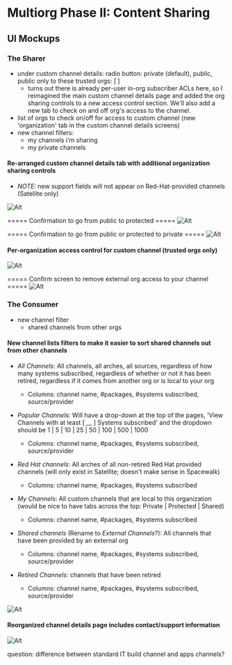 # Multiorg Phase II: Content Sharing

## UI Mockups


### The Sharer




 * under custom channel details: radio button: private (default), public, public only to these trusted orgs: [ ] 
   * turns out there is already per-user in-org subscriber ACLs here, so I reimagined the main custom channel details page and added the org sharing controls to a new access control section. We'll also add a new tab to check on and off org's access to the channel. 
 * list of orgs to check on/off for access to custom channel (new 'organization' tab in the custom channel details screens) 
 * new channel filters: 
   * my channels i'm sharing 
   * my private channels
#### Re-arranged custom channel details tab with additional organization sharing controls



 * *NOTE:* new support fields will not appear on Red-Hat-provided channels (Satellite only)

![Alt](images/channel-details-sharing.png?raw=True)

===== Confirmation to go from public to protected =====
![Alt](images/channel-details-orgs_protectedconfirm.png?raw=True)

===== Confirmation to go from public or protected to private =====
![Alt](images/channel-details-orgs_privateconfirm.png?raw=True)
#### Per-organization access control for custom channel (trusted orgs only)



![Alt](images/channel-details-orgs.png?raw=True)

===== Confirm screen to remove external org access to your channel =====
![Alt](images/channel-details-orgs_removalconfirm.png?raw=True)
### The Consumer



 * new channel filter 
   * shared channels from other orgs
#### New channel lists filters to make it easier to sort shared channels out from other channels

 * *All Channels*: All channels, all arches, all sources, regardless of how many systems subscribed, regardless of whether or not it has been retired, regardless if it comes from another org or is local to your org

   * Columns: channel name, #packages, #systems subscribed, source/provider
 * *Popular Channels*: Will have a drop-down at the top of the pages, 'View Channels with at least [ __ ] Systems subscribed' and the dropdown should be 1 | 5 | 10 | 25 | 50 | 100 | 500 | 1000
   * Columns: channel name, #packages, #systems subscribed, source/provider
 * *Red Hat channels*: All arches of all non-retired Red Hat provided channels (will only exist in Satellite; doesn't make sense in Spacewalk)
   * Columns: channel name, #packages, #systems subscribed
 * *My Channels*: All custom channels that are local to this organization (would be nice to have tabs across the top: Private | Protected | Shared)
   * Columns: channel name, #packages, #systems subscribed
 * *Shared channels* (Rename to *External Channels*?): All channels that have been provided by an external org
   * Columns: channel name, #packages, #systems subscribed, source/provider
 * *Retired Channels*: channels that have been retired
   * Columns: channel name, #packages, #systems subscribed, source/provider

![Alt](images/channels-list-new-filters.2.png?raw=True)
#### Reorganized channel details page includes contact/support information



![Alt](images/channel-details-consumer.png?raw=True)

question: difference between standard IT build channel and apps channels?

